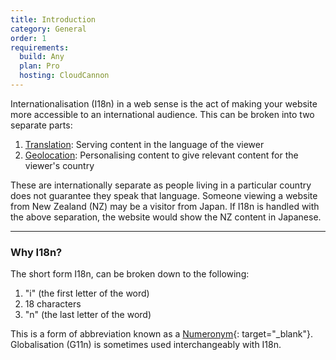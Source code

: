 ```yaml
---
title: Introduction
category: General
order: 1
requirements:
  build: Any
  plan: Pro
  hosting: CloudCannon
---
```


Internationalisation (I18n) in a web sense is the act of making your website more accessible to an international audience. This can be broken into two separate parts:

1. [Translation](/i18n/translation/): Serving content in the language of the viewer
2. [Geolocation](/i18n/geolocation/): Personalising content to give relevant content for the viewer's country

These are internationally separate as people living in a particular country does not guarantee they speak that language. Someone viewing a website from New Zealand (NZ) may be a visitor from Japan. If I18n is handled with the above separation, the website would show the NZ content in Japanese.

---

### Why I18n?

The short form I18n, can be broken down to the following:

1. "i" (the first letter of the word)
2. 18 characters
3. "n" (the last letter of the word)

This is a form of abbreviation known as a [Numeronym](https://en.wikipedia.org/wiki/Numeronym){: target="\_blank"}. Globalisation (G11n) is sometimes used interchangeably with I18n.
